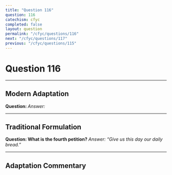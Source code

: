 ```yaml
---
title: "Question 116"
question: 116
catechism: cfyc
completed: false
layout: question
permalink: "/cfyc/questions/116"
next: "/cfyc/questions/117"
previous: "/cfyc/questions/115"
---
```

# Question 116
---
## Modern Adaptation
<strong>
    Question:
</strong>

<em>
    Answer:
</em>

---
## Traditional Formulation
<strong>
    Question: What is the fourth petition?
</strong>

<em>
    Answer: “Give us this day our daily bread.”
</em>

---
## Adaptation Commentary
